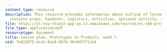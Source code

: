 ```yaml
---
content_type: resource
description: This resource provides information about outline of lesson plan which
  contains props, handouts, logistics, activities, optional activity, and homework.
file: https://ol-ocw-studio-app-qa.s3.amazonaws.com/courses/ec-s06-prototypes-to-products-fall-2005/7e4228754ca18e1486fd36c84f7f1cb4_MITEC_S06F05_lp7_2.pdf
file_type: application/pdf
resourcetype: Document
title: Lesson plan, Prototypes to Products, week 7
uid: 7e422875-4ca1-8e14-86fd-36c84f7f1cb4
---
```

